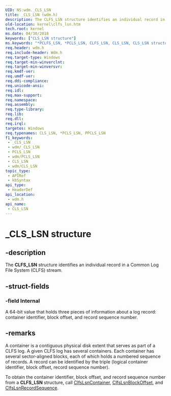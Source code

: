 ```yaml
---
UID: NS:wdm._CLS_LSN
title: _CLS_LSN (wdm.h)
description: The CLFS_LSN structure identifies an individual record in a Common Log File System (CLFS) stream.
old-location: kernel\clfs_lsn.htm
tech.root: kernel
ms.date: 04/30/2018
keywords: ["CLS_LSN structure"]
ms.keywords: "*PCLFS_LSN, *PCLS_LSN, CLFS_LSN, CLS_LSN, CLS_LSN structure [Kernel-Mode Driver Architecture], PCLFS_LSN, PCLFS_LSN structure [Kernel-Mode Driver Architecture], PCLFS_LSN structure pointer [Kernel-Mode Driver Architecture], PCLS_LSN, PCLS_LSN structure pointer [Kernel-Mode Driver Architecture], PPCLFS_LSN, PPCLFS_LSN structure pointer [Kernel-Mode Driver Architecture], PPCLS_LSN, PPCLS_LSN structure pointer [Kernel-Mode Driver Architecture], _CLS_LSN, kernel.clfs_lsn, kstruct_a_25e68bfe-85ad-4716-a47f-7f248ca068e4.xml, wdm/CLS_LSN, wdm/PCLFS_LSN, wdm/PCLS_LSN, wdm/PPCLFS_LSN, wdm/PPCLS_LSN"
req.header: wdm.h
req.include-header: Wdm.h
req.target-type: Windows
req.target-min-winverclnt: 
req.target-min-winversvr: 
req.kmdf-ver: 
req.umdf-ver: 
req.ddi-compliance: 
req.unicode-ansi: 
req.idl: 
req.max-support: 
req.namespace: 
req.assembly: 
req.type-library: 
req.lib: 
req.dll: 
req.irql: 
targetos: Windows
req.typenames: CLS_LSN, *PCLS_LSN, PPCLS_LSN
f1_keywords:
 - _CLS_LSN
 - wdm/_CLS_LSN
 - PCLS_LSN
 - wdm/PCLS_LSN
 - CLS_LSN
 - wdm/CLS_LSN
topic_type:
 - APIRef
 - kbSyntax
api_type:
 - HeaderDef
api_location:
 - wdm.h
api_name:
 - CLS_LSN
---
```


# _CLS_LSN structure


## -description

The <b>CLFS_LSN</b> structure identifies an individual record in a Common Log File System (CLFS) stream.

## -struct-fields

### -field Internal

A 64-bit value that holds three pieces of information about a log record: container identifier, block offset, and record sequence number.

## -remarks

A container is a contiguous physical disk extent that serves as part of a CLFS log. A given CLFS log has several containers. Each container has several sector-aligned blocks, each of which holds a numbered sequence of records. A record can be identified by the triple (logical container identifier, block offset, record sequence number).

To obtain the container identifier, block offset, and record sequence number from a <b>CLFS_LSN</b> structure, call <a href="/windows-hardware/drivers/ddi/wdm/nf-wdm-clfslsncontainer">ClfsLsnContainer</a>, <a href="/windows-hardware/drivers/ddi/wdm/nf-wdm-clfslsnblockoffset">ClfsLsnBlockOffset</a>, and <a href="/windows-hardware/drivers/ddi/wdm/nf-wdm-clfslsnrecordsequence">ClfsLsnRecordSequence</a>.
